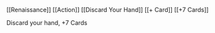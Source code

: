 [[Renaissance]]
[[Action]]
[[Discard Your Hand]]
[[+ Card]]
[[+7 Cards]]

Discard your hand, +7 Cards